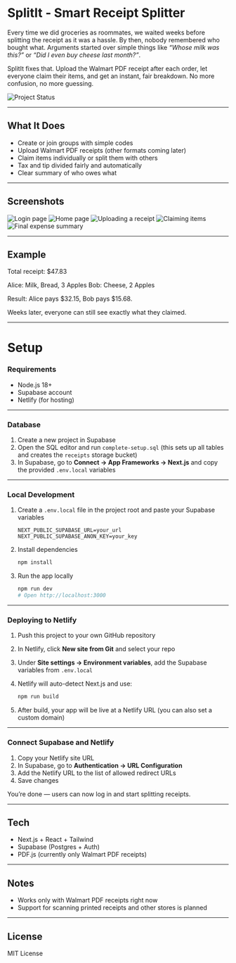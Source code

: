 # SplitIt - Smart Receipt Splitter

Every time we did groceries as roommates, we waited weeks before splitting the receipt as it was a hassle. By then, nobody remembered who bought what. Arguments started over simple things like *“Whose milk was this?”* or *“Did I even buy cheese last month?”*.

SplitIt fixes that. Upload the Walmart PDF receipt after each order, let everyone claim their items, and get an instant, fair breakdown. No more confusion, no more guessing.


![Project Status](https://img.shields.io/badge/Status-Production%20Ready-green)

---

## What It Does

* Create or join groups with simple codes
* Upload Walmart PDF receipts (other formats coming later)
* Claim items individually or split them with others
* Tax and tip divided fairly and automatically
* Clear summary of who owes what

---

## Screenshots

![Login page](/images/1.png)
![Home page](/images/2.png)
![Uploading a receipt](/images/3.png)
![Claiming items](/images/4.png)
![Final expense summary](/images/5.png)


---

## Example

Total receipt: $47.83

Alice: Milk, Bread, 3 Apples
Bob: Cheese, 2 Apples

Result: Alice pays $32.15, Bob pays $15.68.

Weeks later, everyone can still see exactly what they claimed.

---
# Setup

### Requirements

* Node.js 18+
* Supabase account
* Netlify (for hosting)

---

### Database

1. Create a new project in Supabase
2. Open the SQL editor and run `complete-setup.sql` (this sets up all tables and creates the `receipts` storage bucket)
3. In Supabase, go to **Connect → App Frameworks → Next.js** and copy the provided `.env.local` variables

---

### Local Development

1. Create a `.env.local` file in the project root and paste your Supabase variables

   ```env
   NEXT_PUBLIC_SUPABASE_URL=your_url
   NEXT_PUBLIC_SUPABASE_ANON_KEY=your_key
   ```

2. Install dependencies

   ```bash
   npm install
   ```

3. Run the app locally

   ```bash
   npm run dev
   # Open http://localhost:3000
   ```

---

### Deploying to Netlify

1. Push this project to your own GitHub repository
2. In Netlify, click **New site from Git** and select your repo
3. Under **Site settings → Environment variables**, add the Supabase variables from `.env.local`
4. Netlify will auto-detect Next.js and use:

   ```bash
   npm run build
   ```
5. After build, your app will be live at a Netlify URL (you can also set a custom domain)

---

### Connect Supabase and Netlify

1. Copy your Netlify site URL
2. In Supabase, go to **Authentication → URL Configuration**
3. Add the Netlify URL to the list of allowed redirect URLs
4. Save changes

You’re done — users can now log in and start splitting receipts.
 
---


## Tech

* Next.js + React + Tailwind
* Supabase (Postgres + Auth)
* PDF.js (currently only Walmart PDF receipts)

---

## Notes

* Works only with Walmart PDF receipts right now
* Support for scanning printed receipts and other stores is planned

---

## License

MIT License
